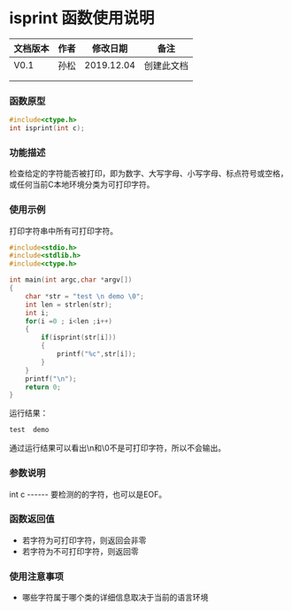 # isprint 函数使用说明





| **文档版本** | **作者** | **修改日期** | **备注**   |
| ------------ | -------- | ------------ | ---------- |
| V0.1         | 孙松   | 2019.12.04   | 创建此文档 |
|              |          |              |            |
|              |          |              |            |







### **函数原型**

```c
#include<ctype.h>
int isprint(int c);
```



### **功能描述**

检查给定的字符能否被打印，即为数字、大写字母、小写字母、标点符号或空格，或任何当前C本地环境分类为可打印字符。





### **使用示例**

打印字符串中所有可打印字符。

```c
#include<stdio.h>
#include<stdlib.h>
#include<ctype.h>

int main(int argc,char *argv[])
{
	char *str = "test \n demo \0";
	int len = strlen(str);
	int i;
	for(i =0 ; i<len ;i++)
	{
		if(isprint(str[i]))
		{
			printf("%c",str[i]);
		}
	}
	printf("\n");
	return 0;
}
```

运行结果：

```c
test  demo 
```

通过运行结果可以看出\n和\0不是可打印字符，所以不会输出。





### **参数说明**

int c ------ 要检测的的字符，也可以是EOF。





### **函数返回值**

 - 若字符为可打印字符，则返回会非零
 - 若字符为不可打印字符，则返回零






### **使用注意事项**

- 哪些字符属于哪个类的详细信息取决于当前的语言环境
